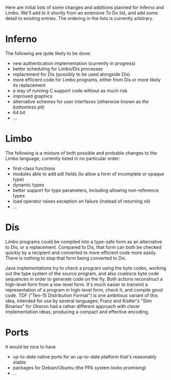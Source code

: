 Here are initial lists of some changes and additions planned for Inferno and Limbo. We'll add to it shortly from an extensive To Do list, and add some detail to existing entries. The ordering in the lists is currently arbitrary.

# Inferno

The following are quite likely to be done:
  * new authentication implementation (currently in progress)
  * better scheduling for Limbo/Dis processes
  * replacement for Dis (possibly to be used alongside Dis)
  * more efficient code for Limbo programs, either from Dis or more likely its replacement
  * a way of running C support code without as much risk
  * improved graphics
  * alternative schemes for user interfaces (otherwise known as _the bottomless pit_)
  * 64 bit
  * …

# Limbo

The following is a mixture of both possible and probable changes to the Limbo language, currently listed in no particular order:
  * first-class functions
  * modules able to add adt fields (to allow a form of incomplete or opaque type)
  * dynamic types
  * better support for type parameters, including allowing non-reference types
  * load operator raises exception on failure (instead of returning nil)
  * …

# Dis

Limbo programs could be compiled into a type-safe form as an alternative to Dis, or a replacement. Compared to Dis, that form can both be checked quickly by a recipient and converted to more efficient code more easily. There is nothing to stop that form being converted to Dis.

Java implementations try to check a program using the byte codes, working out the type system of the source program, and also coalesce byte code sequences in order to generate code on the fly. Both actions reconstruct a high-level form from a low-level form. It's much easier to transmit a representation of a program in high-level form, check it, and compile good code. TDF ("Ten-15 Distribution Format") is one ambitious variant of this idea, intended for use by several languages; Franz and Kistler's "Slim Binaries" for Oberon had a rather different approach with clever implementation ideas, producing a compact and effective encoding.

# Ports

It would be nice to have
  * up-to-date native ports for an up-to-date platform that's reasonably stable
  * packages for Debian/Ubuntu (the PPA system looks promising)
  * ...
